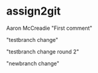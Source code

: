 # assign2git
Aaron McCreadie
 "First comment"

 "testbranch change"

 "testbranch change round 2"

"newbranch change"

